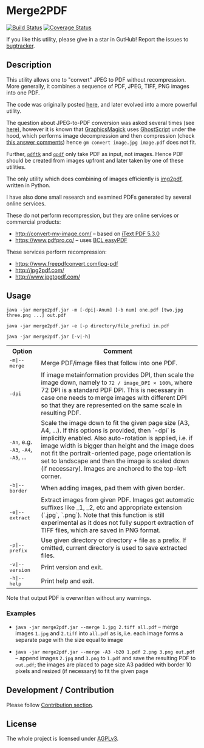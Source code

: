 # Merge2PDF

[![Build Status](https://travis-ci.org/dmak/merge2pdf.svg)](https://travis-ci.org/dmak/merge2pdf)
[![Coverage Status](https://coveralls.io/repos/github/dmak/merge2pdf/badge.svg?branch=master)](https://coveralls.io/github/dmak/merge2pdf?branch=master)

If you like this utility, please give in a star in GutHub! Report the issues to [bugtracker](https://github.com/dmak/merge2pdf/issues/).

## Description

This utility allows one to "convert" JPEG to PDF without recompression. More generally, it combines a sequence of PDF, JPEG, TIFF, PNG images into one PDF.  

The code was originally posted [here](https://stackoverflow.com/questions/46664134/merge-pdf-documents-and-images-into-one-pdf), and later evolved into a more powerful utility. 

The question about JPEG-to-PDF conversion was asked several times (see [here](https://askubuntu.com/questions/246647/jpeg-files-to-pdf)), however it is known that [GraphicsMagick](http://www.graphicsmagick.org/) uses [GhostScript](https://www.ghostscript.com/) under the hood, which performs image decompression and then compression (check [this answer comments](https://askubuntu.com/a/473674/164142)) hence `gm convert image.jpg image.pdf` does not fit.

Further, [`pdftk`](http://www.pdflabs.com/tools/pdftk-the-pdf-toolkit/ ) and [`qpdf`](http://qpdf.sourceforge.net/files/qpdf-manual.html) only take PDF as input, not images. Hence PDF should be created from images upfront and later taken by one of these utilities.

The only utility which does combining of images efficiently is [img2pdf](https://gitlab.mister-muffin.de/josch/img2pdf), written in Python.

I have also done small research and examined PDFs generated by several online services.

These do not perform recompression, but they are online services or commercial products:

*  http://convert-my-image.com/ – based on [iText PDF 5.3.0](https://itextpdf.com/)
*  https://www.pdfpro.co/ – uses [BCL easyPDF](http://www.pdfonline.com/easypdf/)

These services perform recompression:

* https://www.freepdfconvert.com/jpg-pdf
* http://jpg2pdf.com/
* http://www.jpgtopdf.com/

## Usage

`java -jar merge2pdf.jar -m [-dpi|-Anum] [-b num] one.pdf [two.jpg three.png ...] out.pdf`

`java -jar merge2pdf.jar -e [-p directory/file_prefix] in.pdf`

`java -jar merge2pdf.jar [-v|-h]`

<table>
<tr>
	<th>Option</th>
	<th>Comment</th>
</tr>
<tr>
	<td><tt>-m|--merge</tt></td>
	<td>Merge PDF/image files that follow into one PDF.</td>
</tr>
<tr>
	<td><tt>-dpi</tt></td>
	<td>If image metainformation provides DPI, then scale the image down, namely to <tt>72 / image_DPI × 100%</tt>, where 72 DPI is a standard PDF DPI. This is necessary in case one needs to merge images with different DPI so that they are represented on the same scale in resulting PDF.</td>
</tr>
<tr>
	<td><tt>-An</tt>, e.g. <tt>-A3</tt>, <tt>-A4</tt>, <tt>-A5</tt>, ...</td>
	<td>Scale the image down to fit the given page size (A3, A4, ...). If this options is provided, then `-dpi` is implicitly enabled. Also auto-rotation is applied, i.e. if image width is bigger than height and the image does not fit the portrait-oriented page, page orientation is set to landscape and then the image is scaled down (if necessary). Images are anchored to the top-left corner.</td>
</tr>
<tr>
	<td><tt>-b|--border</tt></td>
	<td>When adding images, pad them with given border.</td>
</tr>
<tr>
	<td><tt>-e|--extract</tt></td>
	<td>Extract images from given PDF. Images get automatic suffixes like _1, _2, etc and appropriate extension (`.jpg`, `.png`). Note that this function is still experimental as it does not fully support extraction of TIFF files, which are saved in PNG format.</td>
</tr>
<tr>
	<td><tt>-p|--prefix</tt></td>
	<td>Use given directory or directory + file as a prefix. If omitted, current directory is used to save extracted files.</td>
</tr>
<tr>
	<td><tt>-v|--version</tt></td>
	<td>Print version and exit.</td>
</tr>
<tr>
	<td><tt>-h|--help</tt></td>
	<td>Print help and exit.</td>
</tr>
</table>

Note that output PDF is overwritten without any warnings.

### Examples

* `java -jar merge2pdf.jar --merge 1.jpg 2.tiff all.pdf` – merge images `1.jpg` and `2.tiff` into `all.pdf` as is, i.e. each image forms a separate page with the size equal to image

* `java -jar merge2pdf.jar --merge -A3 -b20 1.pdf 2.png 3.png out.pdf` – append images `2.jpg` and `3.png` to `1.pdf` and save the resulting PDF to `out.pdf`; the images are placed to page size A3 padded with border 10 pixels and resized (if necessary) to fit the given page

## Development / Contribution

Please follow [Contribution section](https://github.com/dmak/jaxb-xew-plugin#contribution). 

## License

The whole project is licensed under [AGPLv3](https://www.gnu.org/licenses/agpl-3.0.en.html).
